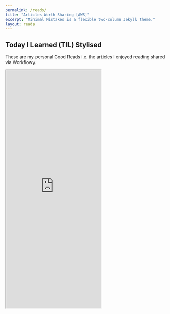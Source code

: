 ```yaml
---
permalink: /reads/
title: "Articles Worth Sharing [AWS]"
excerpt: "Minimal Mistakes is a flexible two-column Jekyll theme."
layout: reads
---
```

## Today I Learned (TIL) Stylised

These are my personal Good Reads i.e. the articles I enjoyed reading shared via Workflowy.

<iframe src="https://workflowy.com/s/En-J.TARQff9GNr" class="page__content" style="height:750px">
</iframe>

